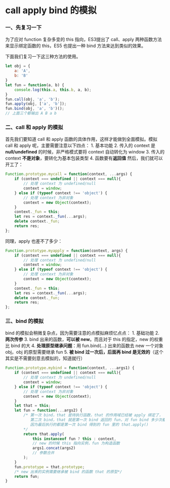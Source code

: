 # call apply bind 的模拟
### 一、先复习一下
为了应对 function 复杂多变的 this 指向，ES3提出了 call、apply 两种函数方法来显示绑定函数的 this，ES5 也提出一种 bind 方法来达到类似的效果。

下面我们复习一下这三种方法的使用。
```js
let obj = {
	a: 'A',
	b: 'B'
}
let fun = function(a, b) {
	console.log(this.a, this.b, a, b);
}
fun.call(obj, 'a', 'b');
fun.apply(obj, ['a', 'b']);
fun.bind(obj, 'a', 'b')();
// 上面三个都输出 A B a b
```
### 二、call 和 apply 的模拟
首先我们要知道 call 和 apply 函数的具体作用，这样才能做到全面模拟。模拟 call 和 apply 呢，主要需要注意以下四点：
	1. 基本功能
	2. 传入的 context 是 **null/undefined** 的时候，非严格模式要将 context 自动转化为 window
	3. 传入的 context **不是对象**，要转化为基本包装类型
	4. 函数要有**返回值**
然后，我们就可以开工了：

```js
Function.prototype.mycall = function(context, ...args) {
	if (context === undefined || context === null){
		// 处理 context 为 undefined/null
		context = window;
	} else if (typeof context !== 'object') {
		// 处理 context 为非对象
		context = new Object(context);
	} 
	context._fun = this;
	let res = context._fun(...args);
	delete context._fun;
	return res;
};
```
同理，apply 也差不了多少：
```js
Function.prototype.myapply = function(context, args) {
	if (context === undefined || context === null){
		// 处理 context 为 undefined/null
		context = window;
	} else if (typeof context !== 'object') {
		// 处理 context 为非对象
		context = new Object(context);
	} 
	context._fun = this;
	let res = context._fun(...args);
	delete context._fun;
	return res;
};
```
### 三、bind 的模拟
bind 的模拟会稍微复杂点，因为需要注意的点模拟麻烦忆点点：
	1. 基础功能
	2. **两次传参**
	3. bind 出来的函数，**可以被 new**。而且对于 this 的指定，new 的权重比 bind 的大
	4. **处理原型继承问题**：用 fun.bind(...) 出来的函数去 new 一个对象 obj，obj 的原型需要继承 fun
	5. **被 bind 过一次后，后面再 bind 是无效的**（这个其实是不需要刻意去模拟的，知道就行）

```js
Function.prototype.mybind = function(context, ...args1) {
	if (context === undefined || context === null){
		// 处理 context 为 undefined/null
		context = window;
	} else if (typeof context !== 'object') {
		// 处理 context 为非对象
		context = new Object(context);
	} 
	let that = this;
	let fun = function(...args2) {
        /* 第一次 bind，that 是待执行函数，that 的作用域已经被 apply 绑定了，
           第二次 bind，that 就是第一次 bind 返回的 fun，对 fun bind 多少次都没有用了，
           因为最后执行的都是第一次 bind 得到的 fun 里的 that.apply()
        */
		return that.apply(
			this instanceof fun ? this : context,  
            // new 的时候 this 指向实例，fun 为构造函数 
			args1.concat(args2) 
            // 参数合并
		); 
	}
	fun.prototype = that.prototype;
	/* new 出来的实例需要继承被 bind 的函数 that 的原型*/
	return fun;
}
```

